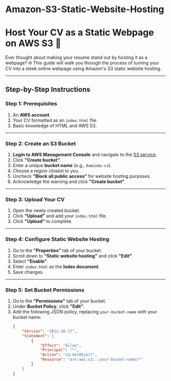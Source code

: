 # Amazon-S3-Static-Website-Hosting
# Host Your CV as a Static Webpage on AWS S3 🚀

Ever thought about making your resume stand out by hosting it as a webpage? 🌐 This guide will walk you through the process of turning your CV into a sleek online webpage using Amazon's S3 static website hosting.

---

## **Step-by-Step Instructions**

### **Step 1: Prerequisites**
1. An **AWS account**.
2. Your CV formatted as an `index.html` file.
3. Basic knowledge of HTML and AWS S3.

---

### **Step 2: Create an S3 Bucket**
1. **Login to AWS Management Console** and navigate to the [S3 service](https://aws.amazon.com/s3/).
2. Click **"Create bucket"**.
3. Enter a unique **bucket name** (e.g., `dumindu-cv`).
4. Choose a region closest to you.
5. Uncheck **"Block all public access"** for website hosting purposes.
6. Acknowledge the warning and click **"Create bucket"**.

---

### **Step 3: Upload Your CV**
1. Open the newly created bucket.
2. Click **"Upload"** and add your `index.html` file.
3. Click **"Upload"** to complete.

---

### **Step 4: Configure Static Website Hosting**
1. Go to the **"Properties"** tab of your bucket.
2. Scroll down to **"Static website hosting"** and click **"Edit"**.
3. Select **"Enable"**.
4. Enter `index.html` as the **Index document**.
5. Save changes.

---

### **Step 5: Set Bucket Permissions**
1. Go to the **"Permissions"** tab of your bucket.
2. Under **Bucket Policy**, click **"Edit"**.
3. Add the following JSON policy, replacing `your-bucket-name` with your bucket name:
   ```json
   {
       "Version": "2012-10-17",
       "Statement": [
           {
               "Effect": "Allow",
               "Principal": "*",
               "Action": "s3:GetObject",
               "Resource": "arn:aws:s3:::your-bucket-name/*"
           }
       ]
   }

